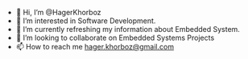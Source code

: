 - 👋 Hi, I’m @HagerKhorboz
- 👀 I’m interested in Software Development. 
- 🌱 I’m currently refreshing my information about Embedded System.
- 💞️ I’m looking to collaborate on Embedded Systems Projects
- 📫 How to reach me hager.khorboz@gmail.com

<!---
HagerKhorboz/HagerKhorboz is a ✨ special ✨ repository because its `README.md` (this file) appears on your GitHub profile.
You can click the Preview link to take a look at your changes.
--->
